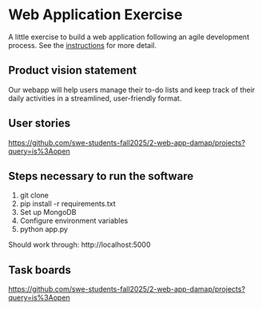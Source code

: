 # Web Application Exercise

A little exercise to build a web application following an agile development process. See the [instructions](instructions.md) for more detail.

## Product vision statement

Our webapp will help users manage their to-do lists and keep track of their daily activities in a streamlined, user-friendly format.

## User stories

https://github.com/swe-students-fall2025/2-web-app-damap/projects?query=is%3Aopen

## Steps necessary to run the software

1. git clone <your-repo-url>
2. pip install -r requirements.txt
3. Set up MongoDB
4. Configure environment variables
5. python app.py

Should work through: http://localhost:5000


## Task boards

https://github.com/swe-students-fall2025/2-web-app-damap/projects?query=is%3Aopen
